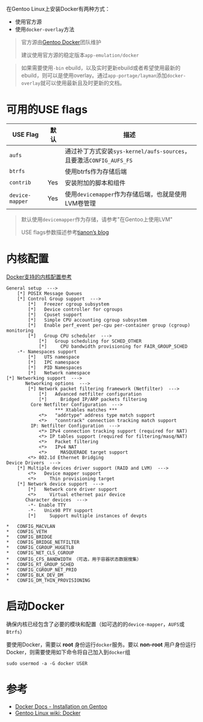 在Gentoo Linux上安装Docker有两种方式：

* 使用官方源
* 使用`docker-overlay`方法

> 官方源由[Gentoo Docker](https://wiki.gentoo.org/wiki/Project:Docker)团队维护
>
> 建议使用官方源的稳定版本`app-emulation/docker`

> 如果需要使用`-bin` ebuild，以及实时更新ebuild或者希望使用最新的ebuild，则可以是使用overlay。通过`app-portage/layman`添加`docker-overlay`就可以使用最新且及时更新的文档。

# 可用的USE flags

| USE Flag | 默认 | 描述 |
| --- | --- | --- |
| `aufs` | | 通过补丁方式安装`sys-kernel/aufs-sources`，且要激活`CONFIG_AUFS_FS` |
| `btrfs` |  | 使用btrfs作为存储后端 |
| `contrib` | Yes | 安装附加的脚本和组件 |
| `device-mapper` | Yes | 使用`devicemapper`作为存储后端，也就是使用LVM卷管理 |

> 默认使用`devicemapper`作为存储，请参考"在Gentoo上使用LVM"
> 
> USE flags参数描述参考[tianon’s blog](https://tianon.github.io/post/2014/05/17/docker-on-gentoo.html)

# 内核配置

[Docker支持的内核配置参考](https://wiki.gentoo.org/wiki/Docker)

```
General setup  --->
    [*] POSIX Message Queues
    [*] Control Group support  --->
        [*]   Freezer cgroup subsystem
        [*]   Device controller for cgroups
        [*]   Cpuset support
        [*]   Simple CPU accounting cgroup subsystem
        [*]   Enable perf_event per-cpu per-container group (cgroup) monitoring
        [*]   Group CPU scheduler  --->
            [*]   Group scheduling for SCHED_OTHER
            [*]     CPU bandwidth provisioning for FAIR_GROUP_SCHED
    -*- Namespaces support
        [*]   UTS namespace
        [*]   IPC namespace
        [*]   PID Namespaces
        [*]   Network namespace
[*] Networking support  --->
       Networking options  --->
        [*] Network packet filtering framework (Netfilter)  --->
            [*]   Advanced netfilter configuration
            [*]     Bridged IP/ARP packets filtering
         Core Netfilter Configuration  --->
                  *** Xtables matches ***
            <*>   "addrtype" address type match support
            <*>   "conntrack" connection tracking match support
         IP: Netfilter Configuration  --->
            <*> IPv4 connection tracking support (required for NAT)
            <*> IP tables support (required for filtering/masq/NAT)
            <*>   Packet filtering
            <*>   IPv4 NAT
            <*>     MASQUERADE target support
        <*> 802.1d Ethernet Bridging
Device Drivers  --->
    [*] Multiple devices driver support (RAID and LVM)  --->
        <*>   Device mapper support
        <*>     Thin provisioning target
    [*] Network device support  --->
        [*]   Network core driver support
        <*>     Virtual ethernet pair device
       Character devices  --->
        -*- Enable TTY
        -*-   Unix98 PTY support
        [*]     Support multiple instances of devpts
```


    *   CONFIG_MACVLAN
    *   CONFIG_VETH
    *   CONFIG_BRIDGE
    *   CONFIG_BRIDGE_NETFILTER
    *   CONFIG_CGROUP_HUGETLB
    *   CONFIG_NET_CLS_CGROUP
    *   CONFIG_CFS_BANDWIDTH （可选，用于容器状态数据搜集）
    *   CONFIG_RT_GROUP_SCHED
    *   CONFIG_CGROUP_NET_PRIO
    *   CONFIG_BLK_DEV_DM
    *   CONFIG_DM_THIN_PROVISIONING

# 启动Docker

确保内核已经包含了必要的模块和配置（如可选的的`device-mapper`，`AUFS`或`Btrfs`）

要使用Docker，需要以 **root** 身份运行`docker`服务。要以 **non-root** 用户身份运行Docker，则需要使用如下命令将自己加入到`docker`组

	sudo usermod -a -G docker USER


# 参考

* [Docker Docs - Installation on Gentoo](https://docs.docker.com/engine/installation/linux/gentoolinux/)
* [Gentoo Linux wiki: Docker](https://wiki.gentoo.org/wiki/Docker)